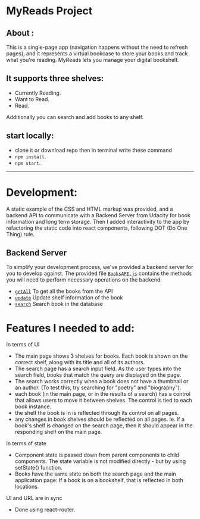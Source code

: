 # MyReads Project

## About :

This is a single-page app (navigation happens without the need to refresh pages),
and it represents a virtual bookcase to store your books and track what you're reading.
MyReads lets you manage your digital bookshelf.

## It supports three shelves:

- Currently Reading.
- Want to Read.
- Read.

Additionally you can search and add books to any shelf.

## start locally:

- clone it or download repo then in terminal write these command
- `npm install`.
- `npm start`.
<hr />

# Development:

A static example of the CSS and HTML markup was provided, and a backend API to communicate with a Backend Server from Udacity for book information and long term storage. Then I added interactivity to the app by refactoring the static code into react components, following DOT (Do One Thing) rule.

## Backend Server

To simplify your development process, we've provided a backend server for you to develop against. The provided file [`BooksAPI.js`](src/BooksAPI.js) contains the methods you will need to perform necessary operations on the backend:

- [`getAll`](#getall) To get all the books from the API
- [`update`](#update) Update shelf information of the book
- [`search`](#search) Search book in the database

# Features I needed to add:

In terms of UI

- The main page shows 3 shelves for books. Each book is shown on the correct shelf, along with its title and all of its authors.
- The search page has a search input field. As the user types into the search field, books that match the query are displayed on the page.
- The search works correctly when a book does not have a thumbnail or an author. (To test this, try searching for "poetry" and "biography").
- each book (in the main page, or in the results of a search) has a control that allows users to move it between shelves. The control is tied to each book instance.
- the shelf the book is in is reflected through its control on all pages.
- any changes in book shelves should be reflected on all pages. ie. If a book's shelf is changed on the search page, then it should appear in the responding shelf on the main page.

In terms of state

- Component state is passed down from parent components to child components. The state variable is not modified directly - but by using setState() function.
- Books have the same state on both the search page and the main application page: If a book is on a bookshelf, that is reflected in both locations.

UI and URL are in sync

- Done using react-router.
